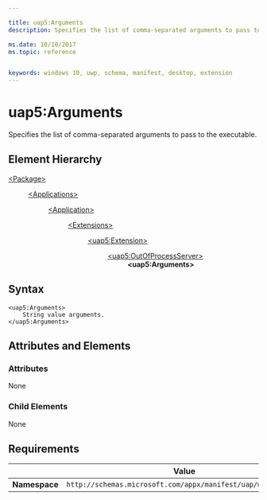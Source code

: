 ```yaml
---

title: uap5:Arguments
description: Specifies the list of comma-separated arguments to pass to the executable.

ms.date: 10/10/2017
ms.topic: reference


keywords: windows 10, uwp, schema, manifest, desktop, extension 
---
```


# uap5:Arguments

Specifies the list of comma-separated arguments to pass to the executable.

## Element Hierarchy
<dl>
<dt><a href="element-package.md">&lt;Package&gt;</a></dt>
<dd>
<dl>
<dt><a href="element-applications.md">&lt;Applications&gt;</a></dt>
<dd>
<dl>
<dt><a href="element-application.md">&lt;Application&gt;</a></dt>
<dd>
<dl>
<dt><a href="element-1-extensions.md">&lt;Extensions&gt;</a></dt>
<dd>
<dl>
<dt><a href="element-uap5-extension.md">&lt;uap5:Extension&gt;</a></dt>
<dd>
<dl>
<dt><a href="element-uap5-outofprocessserver.md">&lt;uap5:OutOfProcessServer&gt;</a></dt>
<dd><b>&lt;uap5:Arguments&gt;</b></dd>
</dl>
</dd>
</dl>
</dd>
</dl>
</dd>
</dl>
</dd>
</dl>
</dd>
</dl>

## Syntax
```syntax
<uap5:Arguments>
    String value arguments.
</uap5:Arguments>
```

## Attributes and Elements
### Attributes
None

### Child Elements
None

## Requirements

|   | Value |
|--|--|
| **Namespace** | `http://schemas.microsoft.com/appx/manifest/uap/windows10/5` |
